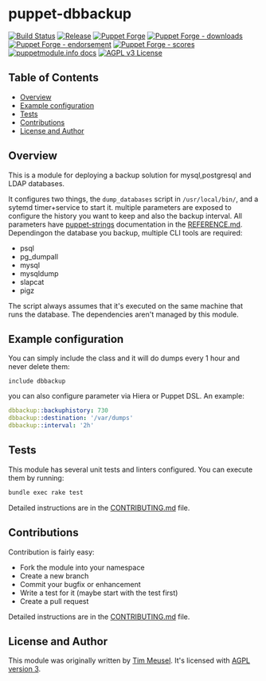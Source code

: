 # puppet-dbbackup

[![Build Status](https://github.com/voxpupuli/puppet-dbbackup/workflows/CI/badge.svg)](https://github.com/voxpupuli/puppet-dbbackup/actions?query=workflow%3ACI)
[![Release](https://github.com/voxpupuli/puppet-dbbackup/actions/workflows/release.yml/badge.svg)](https://github.com/voxpupuli/puppet-dbbackup/actions/workflows/release.yml)
[![Puppet Forge](https://img.shields.io/puppetforge/v/puppet/dbbackup.svg)](https://forge.puppetlabs.com/puppet/dbbackup)
[![Puppet Forge - downloads](https://img.shields.io/puppetforge/dt/puppet/dbbackup.svg)](https://forge.puppetlabs.com/puppet/dbbackup)
[![Puppet Forge - endorsement](https://img.shields.io/puppetforge/e/puppet/dbbackup.svg)](https://forge.puppetlabs.com/puppet/dbbackup)
[![Puppet Forge - scores](https://img.shields.io/puppetforge/f/puppet/dbbackup.svg)](https://forge.puppetlabs.com/puppet/dbbackup)
[![puppetmodule.info docs](http://www.puppetmodule.info/images/badge.png)](http://www.puppetmodule.info/m/puppet-dbbackup)
[![AGPL v3 License](https://img.shields.io/github/license/voxpupuli/puppet-dbbackup.svg)](LICENSE)

## Table of Contents

* [Overview](#overview)
* [Example configuration](#example-configuration)
* [Tests](#tests)
* [Contributions](#contributions)
* [License and Author](#license-and-author)

## Overview

This is a module for deploying a backup solution for mysql,postgresql and LDAP databases.

It configures two things, the `dump_databases` script in `/usr/local/bin/`, and
a sytemd timer+service to start it. multiple parameters are exposed to
configure the history you want to keep and also the backup interval. All
parameters have [puppet-strings](https://puppet.com/docs/puppet/latest/puppet_strings.html)
documentation in the [REFERENCE.md](REFERENCE.md). Dependingon the database you
backup, multiple CLI tools are required:

* psql
* pg_dumpall
* mysql
* mysqldump
* slapcat
* pigz

The script always assumes that it's executed on the same machine that runs the
database. The dependencies aren't managed by this module.

## Example configuration

You can simply include the class and it will do dumps every 1 hour and never
delete them:

```puppet
include dbbackup
```

you can also configure parameter via Hiera or Puppet DSL. An example:

```yaml
dbbackup::backuphistory: 730
dbbackup::destination: '/var/dumps'
dbbackup::interval: '2h'
```

## Tests

This module has several unit tests and linters configured. You can execute them
by running:

```sh
bundle exec rake test
```

Detailed instructions are in the [CONTRIBUTING.md](.github/CONTRIBUTING.md)
file.

## Contributions

Contribution is fairly easy:

* Fork the module into your namespace
* Create a new branch
* Commit your bugfix or enhancement
* Write a test for it (maybe start with the test first)
* Create a pull request

Detailed instructions are in the [CONTRIBUTING.md](.github/CONTRIBUTING.md)
file.

## License and Author

This module was originally written by [Tim Meusel](https://github.com/bastelfreak).
It's licensed with [AGPL version 3](LICENSE).

